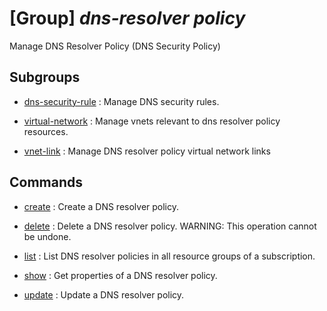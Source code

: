 # [Group] _dns-resolver policy_

Manage DNS Resolver Policy (DNS Security Policy)

## Subgroups

- [dns-security-rule](/Commands/dns-resolver/policy/dns-security-rule/readme.md)
: Manage DNS security rules.

- [virtual-network](/Commands/dns-resolver/policy/virtual-network/readme.md)
: Manage vnets relevant to dns resolver policy resources.

- [vnet-link](/Commands/dns-resolver/policy/vnet-link/readme.md)
: Manage DNS resolver policy virtual network links

## Commands

- [create](/Commands/dns-resolver/policy/_create.md)
: Create a DNS resolver policy.

- [delete](/Commands/dns-resolver/policy/_delete.md)
: Delete a DNS resolver policy. WARNING: This operation cannot be undone.

- [list](/Commands/dns-resolver/policy/_list.md)
: List DNS resolver policies in all resource groups of a subscription.

- [show](/Commands/dns-resolver/policy/_show.md)
: Get properties of a DNS resolver policy.

- [update](/Commands/dns-resolver/policy/_update.md)
: Update a DNS resolver policy.
